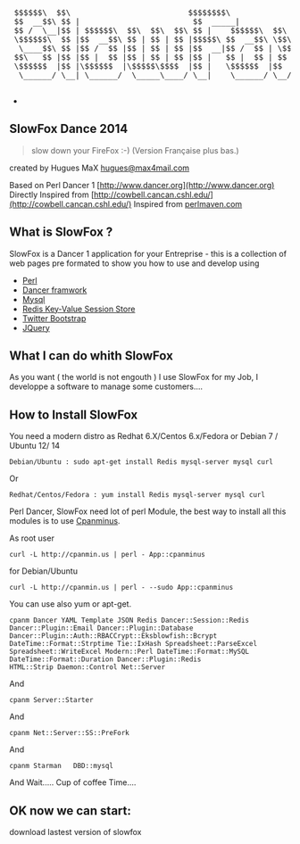  
<pre>

 $$$$$$\  $$\                         $$$$$$$$\
 $$  __$$\ $$ |                        $$  _____|
 $$ /  \__|$$ | $$$$$$\  $$\  $$\  $$\ $$ |    $$$$$$\  $$\   $$\
 \$$$$$$\  $$ |$$  __$$\ $$ | $$ | $$ |$$$$$\ $$  __$$\ \$$\ $$  |
  \____$$\ $$ |$$ /  $$ |$$ | $$ | $$ |$$  __|$$ /  $$ | \$$$$  /
 $$\   $$ |$$ |$$ |  $$ |$$ | $$ | $$ |$$ |   $$ |  $$ | $$  $$<
 \$$$$$$  |$$ |\$$$$$$  |\$$$$$\$$$$  |$$ |   \$$$$$$  |$$  /\$$\
  \______/ \__| \______/  \_____\____/ \__|    \______/ \__/  \__|

</pre>
-
## SlowFox Dance 2014
> slow down your FireFox :-)
> (Version Française plus bas.)

created by Hugues MaX hugues@max4mail.com

Based on Perl Dancer 1 [http://www.dancer.org](http://www.dancer.org)
Directly Inspired from [http://cowbell.cancan.cshl.edu/](http://cowbell.cancan.cshl.edu/)
Inspired from [perlmaven.com](http://perlmaven.com/getting-started-with-perl-dancer-on-digital-ocean)

## What is SlowFox ? ##

SlowFox is a Dancer 1 application for your Entreprise - this is a collection of web
pages pre formated to show you how to use and develop using
 
- [Perl](http://www.perl.org)
- [Dancer framwork](http://perldancer.org/) 
- [Mysql](http://www.mysql.com/)
- [Redis Key-Value Session Store](http://redis.io/)
- [Twitter Bootstrap](http://getbootstrap.com/)
- [JQuery](http://jquery.com/)   

## What I can do whith SlowFox ##
As you want ( the world is not engouth ) I use SlowFox for my Job, I developpe a software to manage some customers....

## How to Install SlowFox ##
You need a modern distro as Redhat 6.X/Centos 6.x/Fedora or Debian 7 / Ubuntu 12/ 14



    Debian/Ubuntu : sudo apt-get install Redis mysql-server mysql curl

Or


    Redhat/Centos/Fedora : yum install Redis mysql-server mysql curl 

Perl Dancer, SlowFox need lot of perl Module, the best way to install all this modules is to 
use [Cpanminus](https://metacpan.org/pod/App::cpanminus).

 
As root user


    curl -L http://cpanmin.us | perl - App::cpanminus

for Debian/Ubuntu


    curl -L http://cpanmin.us | perl - --sudo App::cpanminus



You can use also yum or apt-get.


    
    cpanm Dancer YAML Template JSON Redis Dancer::Session::Redis   Dancer::Plugin::Email Dancer::Plugin::Database
    Dancer::Plugin::Auth::RBACCrypt::Eksblowfish::Bcrypt DateTime::Format::Strptime Tie::IxHash Spreadsheet::ParseExcel
    Spreadsheet::WriteExcel Modern::Perl DateTime::Format::MySQL   DateTime::Format::Duration Dancer::Plugin::Redis
    HTML::Strip Daemon::Control Net::Server

And


    cpanm Server::Starter

And

    cpanm Net::Server::SS::PreFork

And

    cpanm Starman   DBD::mysql


And Wait..... Cup of coffee Time....

## OK now we can start: ##

download lastest version of slowfox




















 